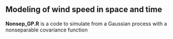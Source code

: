 ## Modeling of wind speed in space and time
**Nonsep_GP.R** is a code to simulate from a Gaussian process with a nonseparable covariance function
